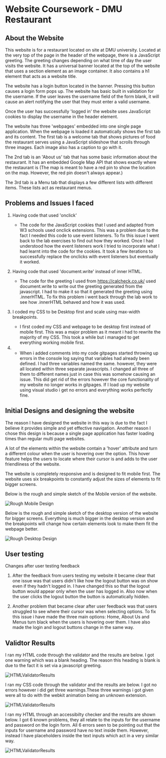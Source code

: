 # Website Coursework - DMU Restaurant

## About the Website
This website is for a restaurant located on site at DMU university. Located at the very top of the page in the header of the webpage, there is a JavaScript greeting. The greeting changes depending on what time of day the user visits the website. It has a universal banner located at the top of the website that uses a section element as an image container. It also contains a h1 element that acts as a website title.  

The website has a login button located in the banner. Pressing this button causes a login form pops up. The website has basic built in validation for the username. If the user leaves the username field of the form blank, it will cause an alert notifying the user that they must enter a valid username.  

Once the user has successfully 'logged in' the website uses JavaScript cookies to display the username in the header element. 

The website has three 'webpages' embedded into one single page application. When the webpage is loaded it automatically shows the first tab and its content. The first tab is a welcome tab that shows pictures of food the restaurant serves using a JavaScript slideshow that scrolls through three images. Each image also has a caption to go with it.  

The 2nd tab is an 'About us' tab that has some basic information about the restaurant. It has an embedded Google Map API that shows exactly where the restaurant is (The map is meant to have a red pin to show the location on the map. However, the red pin doesn't always appear.) 

The 3rd tab is a Menu tab that displays a few different lists with different items. These lists act as restaurant menus. 

## Problems and Issues I faced
1. Having code that used 'onclick' 

	* The code for the JavaScript cookies that I used and adapted from W3 schools used onclick extensions. This was a problem due to the fact I needed this code to use event listeners. To fix this issue I went back to the lab exercises to find out how they worked. Once I had understood how the event listeners work I tried to incorporate what I had learnt into the code for the cookies. It took a few iterations to successfully replace the onclicks with event listeners but eventually it worked. 

2. Having code that used 'document.write' instead of inner HTML. 

	* The code for the greeting I used from https://calcheck.co.uk/ used document.write to write out the greeting generated from the javascript. I had to make it so that it generated the greeting using .innerHTML. To fix this problem i went back through the lab work to see how .innerHTML behaved and how it was used.

3. I coded my CSS to be Desktop first and scale using max-width breakpoints.
	
	* I first coded my CSS and webpage to be desktop first instead of mobile first. This was a major problem as it meant i had to rewrite the majority of my CSS. This took a while but i managed to get everything working mobile first.

4.
	* When i added comments into my code gitpages started throwing up errors in the console log saying that variables had already been defined. I had three variables named the same. however, they were all located within three separate javascripts. I changed all three of them to different names just in case this was somehow causing an issue. This did get rid of the errors however the core functionality of my website no longer works in gitpages. If I load up my website using visual studio i get no errors and everything works perfectly fine.

## Initial Designs and designing the website
The reason I have designed the website in this way is due to the fact I believe it provides simple and yet effective navigation. Another reason I chose this design is because a single page application has faster loading times than regular multi page websites.  

A lot of the elements within the website contain a 'hover' attribute and turn a different colour when the user is hovering over the option. This hover feature helps the users to locate where their cursor is and adds to the user friendliness of the website. 

The website is completely responsive and is designed to fit mobile first. The website uses six breakpoints to constantly adjust the sizes of elements to fit bigger screens.

Below is the rough and simple sketch of the Mobile version of the website. 

![Rough Mobile Design](/Images/Readme1.jpg)

Below is the rough and simple sketch of the desktop version of the website for bigger screens. Everything is much bigger in the desktop version and the breakpoints will change how certain elements look to make them fit the webpage better. 

![Rough Desktop Design](/Images/Readme2.jpg)

## User testing
Changes after user testing feedback

1. After the feedback from users testing my website it became clear that one issue was that users didn't like how the logout button was on show even if they hadn't logged in. I have changed this so that the logout button would appear only when the user has logged in. Also now when the user clicks the logout button the button is automatically hidden.

2. Another problem that became clear after user feedback was that users struggled to see where their cursor was when selecting options. To fix this issue i have made the three main options: Home, About Us and Menus turn black when the users is hovering over them. I have also made the login and logout buttons change in the same way.


## Validtor Results
I ran my HTML code through the validator and the results are below. I got one warning which was a blank heading. The reason this heading is blank is due to the fact it is set via a javascript greeting.

![HTMLValidatorResults](/Images/HTMLValidatorResults.png)

I ran my CSS code through the validator and the results are below. I got no errors however i did get three warnings.These three warnings i got given were all to do with the webkit animation being an unknown extension.

![HTMLValidatorResults](/Images/CSSValidatorResults.png)

I ran my HTML through an accessibilty checker and the results are shown below. I got 6 known problems, they all relate to the inputs for the username and password on the login form. All 6 errors seen to be pointing out that the inputs for username and password have no text inside them. However, instead I have placeholders inside the text inputs which act in a very similar way.

![HTMLValidatorResults](/Images/AccessibilityValidatorResults.png)